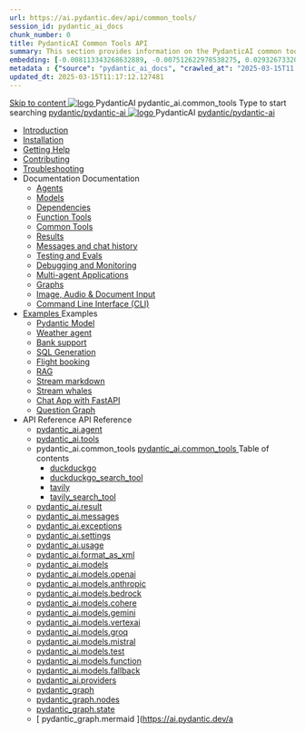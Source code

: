 ```yaml
---
url: https://ai.pydantic.dev/api/common_tools/
session_id: pydantic_ai_docs
chunk_number: 0
title: PydanticAI Common Tools API
summary: This section provides information on the PydanticAI common tools API, including links to various documentation sections like introduction, installation, help, contributing, and troubleshooting.
embedding: [-0.008113343268632889, -0.007512622978538275, 0.029326733201742172, -0.017196524888277054, 0.018933547660708427, 0.004338937811553478, -0.04244125261902809, 0.021017974242568016, -0.0031736851669847965, 0.021379854530096054, 0.005435433704406023, -0.09113579243421555, -0.014583752490580082, -0.030687401071190834, 0.03306133300065994, 0.0051893554627895355, -0.0364195741713047, 0.009198982268571854, 0.002943891566246748, 0.06780178844928741, 0.06027468666434288, -0.0020192889496684074, 0.011124182492494583, 0.024709148332476616, 0.019917860627174377, -0.0003370004997123033, 0.003072358900681138, 0.05503466725349426, 0.017746582627296448, -0.04449672996997833, 0.0253460556268692, -0.019049348309636116, -0.032945528626441956, 0.008504173718392849, 0.024101190268993378, 0.0055946605280041695, -0.0008223716868087649, 0.01590823195874691, 0.0009214362362399697, 0.03311923146247864, 0.012014406733214855, -0.05182117596268654, 0.04973674938082695, -0.004107334651052952, -0.06728067994117737, -0.01787685789167881, 0.0006305754068307579, 0.018933547660708427, -0.0007097366033121943, -0.0103352852165699, -0.06907559931278229, 0.014424526132643223, -0.048810336738824844, 0.01115313358604908, -0.018470341339707375, -0.005869688931852579, -0.03193226829171181, 0.022581294178962708, 0.003148353658616543, -0.021987812593579292, -0.0064704096876084805, 0.0006545499782077968, -0.0013525254325941205, 0.06768598407506943, -0.057061195373535156, 0.003640510141849518, -0.06212751194834709, 0.015445026569068432, -0.055005718022584915, -0.035493165254592896, 0.028241094201803207, 0.04753652215003967, -0.0408489815890789, -0.063980333507061, -0.011862417683005333, -0.04050157964229584, 0.024911800399422646, 0.09275700896978378, -0.014605465345084667, -0.05876926705241203, -0.0001269971689907834, 0.048694536089897156, -0.007027704268693924, -0.012991482391953468, -0.022132564336061478, -0.03821449726819992, -0.023348480463027954, -0.007744226139038801, -0.017326802015304565, -0.02680804952979088, -0.034132495522499084, -0.013708003796637058, -0.02624351717531681, -0.003387194126844406, 0.08100315928459167, 0.017080722376704216, 0.00922793336212635, -0.0030434085056185722, -0.007266544736921787, 0.03644852712750435, 0.020163938403129578, -0.029124081134796143, -0.05112636834383011, 0.04316501319408417, 0.03798289597034454, -0.009220695123076439, 0.020149463787674904, -0.036709077656269073, -0.014590990729629993, 0.01511209737509489, -0.12170738726854324, -0.023507706820964813, -0.03355348855257034, 0.027459433302283287, -0.05882716923952103, 0.0031266408041119576, 0.006759913172572851, 0.012007169425487518, 0.007183312438428402, -0.0472470186650753, -0.04357031732797623, -0.014446238987147808, 0.03404564410448074, 0.017703156918287277, 0.03699858486652374, 0.018513767048716545, -0.022537868469953537, -0.029428059235215187, -0.06768598407506943, -0.032540224492549896, 0.008337709121406078, 0.0033926223404705524, 0.020771896466612816, -0.018267689272761345, 0.0004362912441138178, -0.02201676182448864, -0.039951521903276443, 0.008098868653178215, -0.03563791513442993, 0.03720123693346977, 0.033842992037534714, -0.02976098842918873, 0.0018654899904504418, 0.030600549653172493, -0.04047262668609619, -0.013042145408689976, -0.026880426332354546, -0.025157878175377846, -0.04591529816389084, 0.014590990729629993, 0.034914154559373856, 0.002484304364770651, -0.028270043432712555, -0.03508785739541054, -0.03682488203048706, 0.01693597063422203, 0.02812529169023037, 0.019917860627174377, 0.008113343268632889, -0.04510468989610672, -0.020236313343048096, 0.05318184569478035, -0.03259812667965889, 0.0070711299777030945, -0.03193226829171181, -0.010964956134557724, -0.044757284224033356, -0.02411566488444805, -0.06809128820896149, -0.05755335092544556, -0.012709216214716434, -0.024709148332476616, -0.015141047537326813, 0.004628441762179136, 0.007096461486071348, -0.030658449977636337, -0.02660539746284485, -0.0324823223054409, -0.026750149205327034, -0.04357031732797623, -0.027155455201864243, 0.007309970445930958, -0.035811617970466614, -0.03971991688013077, -0.01349087618291378, -0.016878070309758186, 0.003973439335823059, 0.001725261565297842, -0.03332188352942467, 0.06096949428319931, 0.009756277315318584, 0.03916986286640167, 0.049794651567935944, 0.02550528384745121, 0.03152696043252945, -0.04026997461915016, 0.056366387754678726, -0.022566819563508034, 0.01084915455430746, 0.0018166361842304468, -0.0077659389935433865, -0.018542716279625893, 0.016284586861729622, 0.018832221627235413, 0.006021678447723389, -0.03233757242560387, 0.028559548780322075, 0.011927555315196514, -0.013121758587658405, -0.03607217222452164, 0.035695817321538925, -0.059348274022340775, 0.014178447425365448, -0.005862451624125242, -0.017413651570677757, 0.000292670214548707, -0.059261422604322433, 0.014771929942071438, -0.010979430750012398, 0.040125224739313126, -0.028443746268749237, 0.05778495594859123, 0.03071635030210018, 0.0019541506189852953, -0.018672993406653404, 0.01776105724275112, 0.040530528873205185, -0.0738234668970108, 0.016342489048838615, 0.02821214310824871, 0.025722410529851913, 0.017066247761249542, -0.00768632534891367, -0.0069372341968119144, 0.008258095011115074, -0.05969567969441414, 0.02418804168701172, -0.01250656321644783, 0.017124148085713387, -0.008974617347121239, 0.00642698397859931, -0.013932369649410248, 0.007635662332177162, 0.033727191388607025, 0.009560862556099892, 0.003922776319086552, -0.004451120737940073, -0.03170066326856613, 0.02709755301475525, 0.04168854281306267, 0.05022890493273735, -0.014359387569129467, 0.025765836238861084, -0.009170032106339931, 4.360933417046908e-06, -0.024998651817440987, -0.02633036859333515, -0.012325623072683811, -0.029297782108187675, 0.024607820436358452, -0.002482494805008173, 0.027937114238739014, -0.01857166737318039, -0.018354538828134537, -0.01881774514913559, -0.027083078399300575, -0.027213355526328087, 0.03572476655244827, -0.04629165306687355, -0.039140909910202026, 0.03552211448550224, 0.0398646704852581, 0.0778186172246933, -0.023189252242445946, -0.036390624940395355, 0.012549988925457, -0.007440247107297182, 0.037867095321416855, 0.01425082329660654, 0.0032116826623678207, 0.004082003142684698, 0.005073553882539272, 0.03818554803729057, 0.03474045544862747, 0.016414863988757133, 0.030166294425725937, -0.0017514978535473347, -0.02722783014178276, -0.01152225024998188, -0.023073451593518257, 0.03277182951569557, 0.022233890369534492, 0.03821449726819992, -0.046523258090019226, 0.015141047537326813, -0.013831042684614658, 0.06351713091135025, 0.01164528913795948, 0.033148184418678284, -0.028602972626686096, 0.05161852389574051, 0.006466790568083525, -0.010617551393806934, -0.0024662103969603777, 0.0036169879604130983, 0.009488486684858799, -0.0077804140746593475, -0.004624823108315468, 0.05286338925361633, -0.029326733201742172, -0.02344980649650097, 0.02398538775742054, -0.01071887742727995, -0.04886823892593384, -0.022856323048472404, -0.0231313519179821, 0.04857873544096947, -0.02993469126522541, 0.04522049054503441, -0.03181646391749382, -0.048318181186914444, -0.05306604132056236, 0.03633272275328636, 0.025230254977941513, -0.06264861673116684, 0.007881740108132362, 0.010074731893837452, -0.02049686759710312, -0.03366928920149803, -0.024795997887849808, 0.02447754517197609, -0.018441390246152878, -0.003513852134346962, 0.02976098842918873, -0.0206705704331398, -0.03529050946235657, -0.017746582627296448, 0.007983067072927952, -0.028718775138258934, 0.035985320806503296, -0.05986938253045082, -0.04785497486591339, -0.04530734196305275, -0.018803270533680916, -0.00066495401551947, 0.025447381660342216, -0.0004930611466988921, 0.03621692210435867, -0.012796066701412201, 0.009806940332055092, 0.002041001571342349, -0.0060868170112371445, 0.010328046977519989, 0.031642764806747437, -0.027908165007829666, -0.015242373570799828, -0.0051640234887599945, -0.013896181248128414, -0.014171210117638111, 0.0273146815598011, -0.05769810453057289, -0.019773108884692192, 0.00020706305804196745, -0.0029981734696775675, -0.012231534346938133, 0.019483603537082672, -0.02025078982114792, -0.018180837854743004, 0.00896014180034399, -0.005022890400141478, 0.015980608761310577, -0.0034432855900377035, -0.012144683860242367, -0.030890053138136864, -0.013389550149440765, -0.03476940467953682, -0.029789939522743225, -0.0015090384986251593, 0.003376337932422757, 0.03158486261963844, 0.022436542436480522, -0.012535513378679752, 0.010986668057739735, 0.018354538828134537, 0.04846293106675148, 0.004773193504661322, 0.0028588499408215284, 0.007309970445930958, -0.009546387009322643, 0.05477411672472954, 0.046725910156965256, -0.026518546044826508, -0.0029040847439318895, -0.011681477539241314, 0.0169793963432312, 0.001804875093512237, -0.006901046261191368, 0.014996295794844627, 0.06212751194834709, 0.011970981024205685, -0.001613078871741891, 0.01451137661933899, -0.017978183925151825, -0.0061338613741099834, -0.014236348681151867, 0.04519154131412506, 0.0629960224032402, 0.021307477727532387, 0.010559650138020515, -0.023073451593518257, 0.04687066376209259, -0.01935332827270031, 0.013968557119369507, -0.029471484944224358, -0.02271157130599022, -0.05543997511267662, 0.02308792620897293, 0.0354352630674839, 0.014482426457107067, 0.014692316763103008, -0.022697096690535545, -0.0640382394194603, -0.03989361971616745, -0.021466705948114395, -0.06380663067102432, 0.05891402065753937, 0.06635426729917526, -0.03112165629863739, 0.004925183020532131, -0.052139632403850555, 0.00265981606207788, 0.02226284146308899, 0.05908771976828575, -0.0009689329890534282, 0.007357014808803797, -0.03407459333539009, -0.002927606925368309, 0.039054058492183685, 0.008149531669914722, 0.02165488339960575, 0.015893757343292236, -0.05720594525337219, -0.03207701817154884, 0.017109673470258713, -0.025519758462905884, -0.023116877302527428, -0.001139016472734511, -0.03335083648562431, -0.018933547660708427, -0.03022419475018978, 0.005272587761282921, -0.00029606284806504846, -0.007371489889919758, 0.0310058556497097, -0.014229110442101955, -0.04886823892593384, 0.06913350522518158, -0.0118262292817235, 0.0521685816347599, -0.0001636374945519492, 0.051473770290613174, 0.02206018753349781, -0.04947619512677193, 0.028689824044704437, -0.0031899698078632355, -0.0077804140746593475, 0.02000471204519272, 3.579216718208045e-05, 0.009394397959113121, -0.003341959323734045, 0.019005922600626945, -0.0374617874622345, -0.012955293990671635, -0.02394196204841137, -0.019541505724191666, -0.013483638875186443, 0.04461253434419632, 0.01964283175766468, -0.02362350933253765, -0.002328695962205529, 0.017688680440187454, -0.03268497809767723, -0.006741819437593222, 0.009546387009322643, 0.010950480587780476, 0.07417086511850357, -0.01857166737318039, -0.034624651074409485, 0.0073968213982880116, 0.012282198294997215, -0.032250721007585526, 0.006198999471962452, 0.04944724589586258, -0.018976973369717598, 0.019570454955101013, 0.02899380400776863, -0.02960176207125187, 0.006021678447723389, -0.010139869526028633, -0.014011982828378677, 0.00010551056038821116, -0.023970913141965866, -0.006832289043813944, 0.045046787708997726, 0.01371524203568697, -0.01353430189192295, 0.02693832665681839, -0.013650103472173214, 0.0005505095468834043, 0.030368946492671967, -0.05144482105970383, -0.015126572921872139, -0.004570540972054005, 0.02595401369035244, 0.030658449977636337, 0.0374617874622345, -0.002308792667463422, 0.024781523272395134, 0.005250874906778336, -0.00046592013677582145, 0.025896113365888596, -0.04727596789598465, -0.008648925460875034, -0.005460765212774277, 0.00386487552896142, -0.03407459333539009, -0.036101121455430984, -0.031469061970710754, -0.029297782108187675, -0.01861509308218956, 0.0184558667242527, 0.0014140449929982424, 0.03262707591056824, -0.01763078011572361, -0.07081262767314911, -0.0031555911991745234, 0.011572913266718388, 0.006481266114860773, -0.03485625609755516, -0.023956438526511192, 0.0019523411756381392, 0.012253247201442719, -0.032540224492549896, 0.003984295763075352, 0.008330470882356167, 0.024549920111894608, 0.00879367720335722, 0.0005898639792576432, -0.005294300615787506, 0.016574092209339142, 0.07932403683662415, -0.017818957567214966, 0.023768261075019836, -0.020221838727593422, 0.0169793963432312, 0.02792263962328434, -0.014808118343353271, -0.016733318567276, 0.03633272275328636, -0.000554580707103014, 0.005833500996232033, -0.010328046977519989, 0.018354538828134537, 0.028675349429249763, -0.02964518778026104, 0.04689961299300194, 0.031179556623101234, -0.01570557989180088, -0.03760654106736183, -0.011348548345267773, 0.0015805097064003348, -0.015169997699558735, -0.019121725112199783, -0.0069589470513165, -0.018021609634160995, 0.009256883524358273, -0.013121758587658405, -0.022277316078543663, -0.020236313343048096, -0.006882952526211739, -0.02825556881725788, -0.020149463787674904, 0.007027704268693924, 0.02295764908194542, -0.04226755350828171, 0.013346124440431595, -5.5094774324970786e-06, 0.007983067072927952, 0.015184473246335983, -0.00035690388176590204, 0.023724835366010666, -0.011384735815227032, -0.013809330761432648, -0.030079443007707596, -0.024260416626930237, -0.00793240312486887, 0.04658115655183792, -0.024651246145367622, -0.03485625609755516, 0.02172725833952427, 0.005026509519666433, -0.034132495522499084, -0.002674291143193841, 0.037751294672489166, -0.01418568566441536, -0.011710427701473236, 0.0012566273799166083, 0.0029384633526206017, -0.01644381508231163, 0.004179710987955332, -0.017355751246213913, -0.013816568069159985, -0.001506324391812086, -0.03361139073967934, -0.005771981552243233, 0.031555913388729095, -0.06067999079823494, 0.01776105724275112, 0.04802867770195007, -0.04197804629802704, -0.004881757311522961, 0.0011290647089481354, 0.006090435665100813, -0.004371507093310356, 0.0010666404850780964, -0.010784015990793705, -0.007939641363918781, -0.048810336738824844, -0.03222177177667618, -0.003548230743035674, -0.0324823223054409, 0.033466637134552, 0.03824345022439957, 0.014735742472112179, -0.013519826345145702, 0.013425737619400024, 0.014619940891861916, -0.02452097088098526, 0.008800914511084557, -0.03054264932870865, 0.016270112246274948, 0.03673803061246872, 0.004277418367564678, -0.02443411946296692, 0.02394196204841137, -0.029095130041241646, -0.008192957378923893, 0.0006224331445991993, 0.014938395470380783, -0.011406448669731617, 0.010400422848761082, -0.0019270095508545637, 0.01684911921620369, -0.004964989610016346, 0.0226391963660717, -0.006966184824705124, 0.002755714114755392, -0.026113241910934448, -0.03369823843240738, 0.031469061970710754, -0.04600214958190918, 0.026706723496317863, 0.03416144475340843, -0.02246549353003502, -0.033235035836696625, 0.03407459333539009, 0.04342556744813919, 0.04646535590291023, 0.010313572362065315, 0.021394329145550728, -0.001711691147647798, 0.03734598681330681, 0.023348480463027954, 0.03083215281367302, 0.006854001898318529, -0.0033636719454079866, 0.02266814559698105, -0.052834440022706985, -0.006061485502868891, 0.020771896466612816, -0.012238772585988045, 0.010914292186498642, -0.08117686212062836, 0.024463068693876266, 0.07590789347887039, -0.021220626309514046, 0.020482392981648445, 0.016993872821331024, 0.009683901444077492, 0.035493165254592896, 0.011891367845237255, -0.018976973369717598, 0.012882918119430542, -0.002006622962653637, 0.008866053074598312, 0.013317174278199673, -0.024622296914458275, 0.029457010328769684, -0.02291422337293625, -0.10387395322322845, -0.024130139499902725, 0.00741129694506526, -0.009046993218362331, -0.011044569313526154, -0.027980539947748184, 0.0011462540132924914, 0.009148319251835346, 0.01796370930969715, 0.036187972873449326, -0.037780243903398514, -0.019252002239227295, 0.016747793182730675, -0.034827303141355515, 0.010899817571043968, -0.012369048781692982, 0.011464349925518036, 0.013432975858449936, 0.009510199539363384, -0.019527029246091843, -0.031961217522621155, -0.02743048407137394, 0.029963640496134758, -0.019975760951638222, 0.004006008617579937, 0.004816619213670492, -0.029876790940761566, -0.01570557989180088, 0.009922741912305355, -0.014062645845115185, -0.014279774390161037, 0.0032985336147248745, -0.0033908130135387182, -0.00107659213244915, -0.014135021716356277, 0.008923954330384731, -0.014540327712893486, -0.047710221260786057, 0.029326733201742172, -0.02800949104130268, 0.002837137086316943, -0.0029366540256887674, -0.013556014746427536, -0.009445060975849628, -0.018311114981770515, -0.03725913539528847, -0.04047262668609619, 0.0034396667033433914, 0.045452091842889786, -0.028979327529668808, -0.00896014180034399, 0.004006008617579937, 0.013013195246458054, -0.006032534874975681, -0.016921496018767357, 0.006948090624064207, -0.01012539491057396, -0.011022856459021568, 0.00832323357462883, -0.018311114981770515, 0.00844627246260643, 0.009879316203296185, 0.007400440517812967, -0.02505655214190483, 0.04629165306687355, 0.012919106520712376, -0.02669224888086319, 0.012180871330201626, -0.005808169487863779, -0.026706723496317863, -0.00477681215852499, -0.008952904492616653, -0.01655961573123932, 0.003148353658616543, 0.017066247761249542, 0.014952870085835457, -0.029818888753652573, 0.007454722188413143, -0.03456675261259079, 0.011037332005798817, -4.885376256424934e-05, -0.013917894102633, -0.008214669302105904, -0.017109673470258713, -0.007606711704283953, 0.006948090624064207, -0.009980643168091774, -0.004581397399306297, -0.0268225260078907, -0.03468255326151848, -0.0206705704331398, -0.04695751145482063, 0.012969769537448883, 0.002323267748579383, -0.012151921167969704, 0.014373863115906715, -0.03798289597034454, 0.00820019468665123, -0.0995313972234726, -0.009502961300313473, -0.008525886572897434, 0.0018600617768242955, 0.03552211448550224, -0.024752574041485786, 0.00370564847253263, 0.041920147836208344, -0.008952904492616653, -0.02000471204519272, -0.0004224945732858032, -0.002990935929119587, -0.025650035589933395, -0.0018492053495720029, 0.029268832877278328, -0.013628390617668629, 0.05839291214942932, -0.0007622091798111796, 0.027951590716838837, -0.004129047505557537, -0.016472764313220978, 0.0039770579896867275, 0.0015099431620910764, 0.036303773522377014, -0.0477970726788044, -0.00010279646085109562, -0.0009481248562224209, 0.03801184520125389, 0.030195243656635284, 0.009785227477550507, -0.02680804952979088, -0.03485625609755516, -0.013556014746427536, 0.03615902364253998, -0.015488452278077602, 0.03989361971616745, -3.8902071537449956e-05, 0.03181646391749382, 0.006474028341472149, -0.015546352602541447, 0.008098868653178215, -0.025331581011414528, 0.01738470233976841, 0.018846696242690086, 0.011464349925518036, -0.0009178174659609795, -0.015097621828317642, -0.0062569002620875835, 0.0022744140587747097, 0.024535445496439934, 0.0071796937845647335, 0.031469061970710754, -0.006535547785460949, 0.018050560727715492, 0.03161381185054779, 0.028096342459321022, -0.03190331533551216, 0.011891367845237255, 0.002724954392760992, 0.001311813946813345, 0.0005165833281353116, 0.0010630217147991061, -0.017862383276224136, -0.01820978708565235, -0.02284184843301773, -0.015806905925273895, -0.041920147836208344, 0.009676664136350155, -0.009806940332055092, -0.0064450777135789394, -0.006481266114860773, 0.03222177177667618, -0.004733386915177107, -0.010653738863766193, -0.0015705580590292811, 0.0008029206655919552, 0.0007192359771579504, 0.001202345360070467, 0.00413990393280983, -0.04837608337402344, 0.047304917126894, -0.03514575958251953, -0.03656432777643204, 0.04264390841126442, -0.026460645720362663, -0.013541539199650288, -0.016863595694303513, -0.02743048407137394, 0.01012539491057396, -0.01890459656715393, 0.01635696366429329, -0.011753853410482407, 0.00959705002605915, 0.008381134830415249, -0.02308792620897293, 0.01191308069974184, -0.01383828092366457, 0.018426915630698204, 0.008149531669914722, 0.012571701779961586, 0.0438019223511219, 0.01886117085814476, -0.001221344107761979, 0.015777956694364548, -0.010545175522565842, 0.03526156023144722, -0.019005922600626945, -0.049302492290735245, -0.008518648333847523, 0.02857402339577675, 0.0006586210802197456, 0.02127852849662304, 0.017080722376704216, -0.012969769537448883, -0.02910960465669632, -0.007758701220154762, 0.06531205028295517, 0.006644111592322588, -0.057958655059337616, 0.006021678447723389, 0.02800949104130268, -0.010820203460752964, -0.016921496018767357, 0.039633069187402725, 0.0016356963897123933, -0.015806905925273895, -0.011449874378740788, 0.013230322860181332, -0.01803608611226082, 0.0025856306310743093, 0.024651246145367622, 0.00017799959459807724, -0.05103951692581177, 0.03595636785030365, -0.004932420793920755, -0.007498147897422314, 0.039835721254348755, -0.02599743939936161, -0.0017695918213576078, 0.014866018667817116, 0.0012774354545399547, -0.00193243776448071, -0.002390215639024973, -0.009039755910634995, -0.04351241886615753, -0.006636874284595251, -0.016617517918348312, -0.011420924216508865, 0.005254493560642004, -0.02210361324250698, 0.034219346940517426, -0.014098834246397018, -0.008294283412396908, 0.03656432777643204, -0.014446238987147808, 0.03239547461271286, -0.011348548345267773, -0.045944251120090485, -0.007621186785399914, -0.0065789734944701195, -0.0124269500374794, 0.0507500134408474, -0.006712868809700012, -0.035116810351610184, -0.0005468907183967531, -0.011594626121222973, -0.016791218891739845, -0.012694740667939186, -0.017109673470258713, 0.018586141988635063, -0.0020681426394730806, 0.01702282205224037, 0.03566686436533928, 0.037172283977270126, 0.02787921391427517, 0.08743014186620712, 0.04226755350828171, 0.003526517888531089, -0.025635559111833572, 0.03558001294732094, -0.016545141115784645, -0.01951255463063717, 0.005044603254646063, 0.005098885390907526, 0.03850400447845459, -0.0028859907761216164, -0.013476400636136532, 0.010711640119552612, -0.009626001119613647, 0.02329057827591896, 0.04562579467892647, -0.005565710365772247, -0.020916648209095, 0.05208173021674156, -0.008265333250164986, 0.010653738863766193, 0.04522049054503441, 0.013997508212924004, 0.00034785689786076546, 0.010205008089542389, 0.013664578087627888, 0.024984175339341164, 0.01586480624973774, -0.00901804305613041, -0.0033618626184761524, 0.021423280239105225, -0.018976973369717598, -0.02653302066028118, 0.013360599055886269, 0.03311923146247864, -0.014685079455375671, 0.007367871236056089, 0.005030128173530102, 0.0024969701189547777, -0.018224263563752174, 0.022494444623589516, -0.0253750067204237, 0.006043391302227974, -0.02973203733563423, -0.012911868281662464, -0.021046925336122513, -0.02743048407137394, -0.005153167061507702, 0.012137445621192455, 0.012072307989001274, 0.010812966153025627, 0.008815390057861805, 0.0017297851154580712, 0.02214703895151615, 0.006166430655866861, -0.015169997699558735, 0.029283307492733, -0.023956438526511192, 0.0024644008371979, 0.04070423170924187, -0.0026634347159415483, 0.03809869661927223, 0.018687469884753227, 0.013606677763164043, -0.014135021716356277, -0.00827980786561966, 0.02394196204841137, 0.012434187345206738, -0.01365734077990055, 0.006864858325570822, 0.020960073918104172, 0.02664882317185402, 0.04365716874599457, 0.004309987649321556, -0.027401532977819443, -0.002267176518216729, 0.021452229470014572, 0.03210596740245819, 0.002151374937966466, 0.015329224988818169, -0.029616236686706543, 0.03282972797751427, 0.0008458938682451844, 0.00335100619122386, 0.014714029617607594, 0.004150760360062122, 0.03161381185054779, 0.00445835804566741, -0.004172473214566708, -0.009835890494287014, -0.025273680686950684, 0.011970981024205685, -0.012521038763225079, 0.02362350933253765, 0.021336428821086884, -0.030600549653172493, 0.022451018914580345, -0.00015594754950143397, 0.00953191239386797, -0.027329156175255775, -0.029283307492733, -0.014120547100901604, -0.024709148332476616, 0.0006070532253943384, -0.02472362294793129, -0.04687066376209259, 0.006564498413354158, 0.004613966681063175, -0.0033944319002330303, 0.011131420731544495, -0.028226617723703384, -0.019541505724191666, -0.03833030164241791, -0.005887783132493496, -0.004042196553200483, 0.015618729405105114, 0.01545950211584568, 0.006481266114860773, -0.008981854654848576, -0.007237594574689865, 0.0026706724893301725, 0.003919157199561596, 0.0027104790788143873, 0.009995117783546448, -0.021582506597042084, 0.011695953086018562, 0.02792263962328434, 0.007357014808803797, 0.014200160279870033, 0.01640038937330246, -0.009575337171554565, 0.0008676066645421088, -0.06704907864332199, 0.029630711302161217, 0.012767116539180279, -0.017312325537204742, -0.020815322175621986, 0.020438967272639275, 0.016660941764712334, 0.011572913266718388, 0.01980205811560154, -0.0497078001499176, -0.024781523272395134, -0.031092705205082893, 0.00024268559354823083, 0.01972968317568302, 0.02604086510837078, 0.02098902314901352, 0.010559650138020515, 0.011898605152964592, -0.0324823223054409, 0.009191744960844517, 0.020106038078665733, 0.011066282168030739, -0.028096342459321022, 0.017703156918287277, 0.010038543492555618, -0.019570454955101013, 0.024694671854376793, -0.051155317574739456, -0.0018618712201714516, -0.0650225505232811, -0.016226686537265778, 5.869236701983027e-05, -0.04863663390278816, 0.007917928509414196, -0.012607889249920845, 0.0018908216152340174, -0.01467784121632576, 0.016762269660830498, -0.014996295794844627, 0.014062645845115185, 0.0030470273923128843, -0.005923971068114042, -0.016299063339829445, 0.09101998805999756, -0.011724903248250484, -0.015835857018828392, 0.027010703459382057, 0.0025078265462070704, 0.015531877987086773, -0.006021678447723389, 0.01754392869770527, 0.0018220643978565931, -0.023609032854437828, -0.016024034470319748, 0.027329156175255775, 0.011044569313526154, -0.013592202216386795, 0.004711674060672522, -0.008127818815410137, -0.0009861222933977842, 0.01586480624973774, 0.03436410054564476, 0.0007260211859829724, 0.016631992533802986, 0.02483942359685898, -0.030774252489209175, -0.018586141988635063, 0.01684911921620369, -0.0029366540256887674, 0.013252035714685917, -0.023348480463027954, 0.02300107479095459, 0.04067528247833252, 0.009510199539363384, -0.04165959358215332, -0.0184558667242527, 0.00275209522806108, -0.009915504604578018, 0.02279842272400856, -0.005203830543905497, -0.014033695682883263, -0.004031340125948191, 0.0014040933456271887, 0.03537736088037491, 0.008265333250164986, -0.013418500311672688, -0.006654968019574881, 0.0030017923563718796, 0.0216838326305151, 0.036593277007341385, -0.02483942359685898, 0.0008970093913376331, 0.006839526817202568, -0.028631923720240593, 0.026431694626808167, -0.01238352432847023, -0.004259324166923761, -0.018875647336244583, -0.02214703895151615, -0.00732082687318325, 0.06716487556695938, 0.042006999254226685, 0.021379854530096054, -0.034132495522499084, 0.013722479343414307, 0.0007807554793544114, 0.01738470233976841, -0.00725930742919445, -0.057263847440481186, 0.00610852986574173, -0.01238352432847023, 0.009300309233367443, 0.03699858486652374, -0.009010804817080498, 0.02045344188809395, 0.009148319251835346, 0.0010168820153921843, 0.014287011697888374, 0.019005922600626945, -0.00027819504612125456, 0.007708038203418255, 0.02436174266040325, 0.024347268044948578, 0.0027358108200132847, -0.010349759832024574, -0.013454687781631947, 0.028689824044704437, -0.02349323220551014, -0.038359250873327255, 0.01482259389013052, 0.00768632534891367, -0.03358243778347969, 0.018976973369717598, 0.0034577606711536646, 0.002799139590933919, -0.014923919923603535, 0.04255705699324608, 0.0029692230746150017, 0.026301419362425804, -0.021843060851097107, 0.01702282205224037, 0.010878104716539383, 0.029543859884142876, 0.017153099179267883, 0.009445060975849628, -0.04727596789598465, 0.013816568069159985, -0.007262926083058119, 0.0003774857905227691, -0.011768328957259655, -0.012701977975666523, -0.021712783724069595, 0.02344980649650097, 0.025447381660342216, 0.0206705704331398, 0.01238352432847023, 0.0021459467243403196, -0.014026458375155926, 0.009481248445808887, -0.020062612369656563, 0.00225089187733829, -0.034421999007463455, -0.020771896466612816, 0.016212211921811104, -0.02054029330611229, -0.009987880475819111, -0.008692351169884205, 0.006162811536341906, 0.02472362294793129, 0.01281054224818945, -0.02976098842918873, -0.009770752862095833, -0.0010820203460752964, -0.012651314958930016, 0.007809364702552557, 0.004418551456183195, -0.014077121391892433, -0.010089206509292126, -0.008974617347121239, 0.015271324664354324, -0.01653066650032997, -0.027777887880802155, 0.009198982268571854, 0.007838314399123192, 0.03193226829171181, 0.016284586861729622, -0.012405237182974815, 0.003450523130595684, -0.02530262991786003, 0.01297700684517622, 0.004997558891773224, -0.018933547660708427, 0.0025711555499583483, -0.018137412145733833, -0.0030271238647401333, 0.012130208313465118, 0.018253212794661522, 0.02304450049996376, -0.06392243504524231, 0.01972968317568302, -0.02771998755633831, -0.02042449079453945, 0.0006477647111751139, 0.007961354218423367, 0.005088028963655233, -0.005363057367503643, 0.003531946102157235, 0.018021609634160995, 0.005410101730376482, 0.011131420731544495, 0.013288223184645176, 0.024303842335939407, 0.0019233907805755734, 0.005420958157628775, -0.02398538775742054, 0.00943058542907238, 0.02476704865694046, 0.02546185813844204, -0.015184473246335983, -0.010443848557770252, -0.007248451001942158, 0.014764692634344101, -0.012991482391953468, -0.01865851879119873, -0.014619940891861916, 0.008352183736860752, -0.010697164572775364, -0.002489732578396797, 0.012122971005737782, -0.031266409903764725, -0.006850383244454861, -0.004986702464520931, -0.03714333474636078, -0.00021305668633431196, 0.003052455373108387, 0.02295764908194542, 0.0002067237946903333, 0.011942030861973763, 0.032048068940639496, -0.004270180594176054, -0.013932369649410248, 0.013939606957137585, 0.016328012570738792, -0.00668391864746809, 0.017992660403251648, -0.000505726900883019, -0.0004826570802833885, -0.029471484944224358, 0.027502859011292458, 0.006224331445991993, 0.01644381508231163, -0.02481047436594963, 0.0006957137957215309, -0.007498147897422314, -0.00024155472056008875, 0.005580185446888208, 0.01063926424831152, 0.010697164572775364, -0.0007757796556688845, 0.006752675864845514, 0.004943277221173048, 0.010588601231575012, -0.018224263563752174, -0.01615431159734726, 0.002498779445886612, 0.009756277315318584, -0.020728470757603645, 0.009524674154818058, 0.013664578087627888, 0.018933547660708427, -0.006188143510371447, -0.014294249005615711, 0.042499154806137085, 0.02472362294793129, -0.015242373570799828, -0.005232780706137419, -0.011891367845237255, -0.011717665940523148, -0.029789939522743225, -0.014851544052362442, 0.013519826345145702, 0.03468255326151848, -0.01139921136200428, -0.029051704332232475, 0.00906146876513958, -0.010501749813556671, 0.01041489839553833, -0.030513698235154152, 0.010154345072805882, 0.003720123553648591, -0.0041435230523347855, -0.021350903436541557, 0.010566888377070427, -0.003012648783624172, 0.012759879231452942, -0.007939641363918781, -0.028226617723703384, 0.007433009333908558, -0.034624651074409485, -0.003656794549897313, -0.0020174793899059296, -0.015039721503853798, 0.008981854654848576, -0.029992591589689255, 0.015329224988818169, 0.00990102905780077, 0.0029203693848103285, -5.790075738332234e-05, 0.02644617110490799, -0.03653537854552269, 0.003832306247204542, -0.048607684671878815, -0.007881740108132362, 0.013954082503914833, 0.015618729405105114, 0.012122971005737782, 0.0057032243348658085, 0.0026055339258164167, 0.006318420171737671, 0.022132564336061478, 0.008453510701656342, -0.00990102905780077, -0.04744967073202133, 0.009879316203296185, -0.007056654430925846, 0.005695987027138472, -0.011486062780022621, 0.01314347144216299, 0.009712851606309414, -0.007845552638173103, -0.008562074042856693, 0.03242442384362221, -0.0010693545918911695, 0.04707331582903862, 0.015387126244604588, 0.01595165766775608, 0.005149548407644033, 0.008431797847151756, 0.0329744815826416, -0.0031302596908062696, 0.017355751246213913, -0.003810593392699957, -0.002833518199622631, -0.0017017393838614225, -0.023956438526511192, 0.03172961249947548, 0.01430872455239296, 0.0003394884115550667, 0.03277182951569557, 0.009293070994317532, 0.029630711302161217, -0.038967207074165344, 0.03725913539528847, 0.01574900560081005, 0.0011209225049242377, 0.016993872821331024, -0.015213423408567905, 0.01807951182126999, 0.04739176854491234, -0.008743014186620712, 0.025201303884387016, -0.0248539000749588, 0.001534370006993413, 0.013925131410360336, -0.015010771341621876, 0.020482392981648445, 0.003416144521906972, 0.008858815766870975, 0.016255637630820274, -0.03809869661927223, -0.005971015430986881, 0.01959940604865551, 0.006007203366607428, 0.016284586861729622, 0.010986668057739735, 0.029905740171670914, -0.014533089473843575, 0.01353430189192295, -0.009249646216630936, -0.01226048544049263, 0.005149548407644033, 0.03699858486652374, -3.016606751771178e-05, -0.029326733201742172, 0.007548810914158821, -0.004668248351663351, -0.017616305500268936, 0.0010467370739206672, 0.0020717615261673927, 0.0084896981716156, 0.0008223716868087649, -0.01084191631525755, -0.0017795435851439834, 0.012984244152903557, 0.020641619339585304, 0.020106038078665733, -0.004769574850797653, -0.0034288105089217424, 0.004737005569040775, -0.024651246145367622, -0.0029511291068047285, -0.04362821951508522, 0.013042145408689976, -0.005800932180136442, -0.007621186785399914, -0.0029728419613093138, 0.022783948108553886, -0.0124269500374794, 0.032858677208423615, -0.003702029585838318, -0.02899380400776863, -0.009524674154818058, 0.0020319547038525343, 0.014612703584134579, 0.008178481832146645, 0.04029892757534981, -0.02821214310824871, -0.00512421689927578, -0.017616305500268936, -0.024144615978002548, 0.016299063339829445, 0.01302043255418539, -0.040125224739313126, 0.03427724912762642, -0.009560862556099892, 0.025360530242323875, 0.007367871236056089, 0.010110919363796711, 0.003810593392699957, -0.0005491524934768677, 0.006864858325570822, -0.01443176344037056]
metadata : {"source": "pydantic_ai_docs", "crawled_at": "2025-03-15T11:17:12.125955", "url_path": "/api/common_tools/", "chunk_size": 5000}
updated_dt: 2025-03-15T11:17:12.127481
---
```

[ Skip to content ](https://ai.pydantic.dev/api/common_tools/#pydantic_aicommon_tools)
[ ![logo](https://ai.pydantic.dev/img/logo-white.svg) ](https://ai.pydantic.dev/ "PydanticAI")
PydanticAI 
pydantic_ai.common_tools 
Type to start searching
[ pydantic/pydantic-ai  ](https://github.com/pydantic/pydantic-ai "Go to repository")
[ ![logo](https://ai.pydantic.dev/img/logo-white.svg) ](https://ai.pydantic.dev/ "PydanticAI") PydanticAI 
[ pydantic/pydantic-ai  ](https://github.com/pydantic/pydantic-ai "Go to repository")
  * [ Introduction  ](https://ai.pydantic.dev/)
  * [ Installation  ](https://ai.pydantic.dev/install/)
  * [ Getting Help  ](https://ai.pydantic.dev/help/)
  * [ Contributing  ](https://ai.pydantic.dev/contributing/)
  * [ Troubleshooting  ](https://ai.pydantic.dev/troubleshooting/)
  * Documentation  Documentation 
    * [ Agents  ](https://ai.pydantic.dev/agents/)
    * [ Models  ](https://ai.pydantic.dev/models/)
    * [ Dependencies  ](https://ai.pydantic.dev/dependencies/)
    * [ Function Tools  ](https://ai.pydantic.dev/tools/)
    * [ Common Tools  ](https://ai.pydantic.dev/common_tools/)
    * [ Results  ](https://ai.pydantic.dev/results/)
    * [ Messages and chat history  ](https://ai.pydantic.dev/message-history/)
    * [ Testing and Evals  ](https://ai.pydantic.dev/testing-evals/)
    * [ Debugging and Monitoring  ](https://ai.pydantic.dev/logfire/)
    * [ Multi-agent Applications  ](https://ai.pydantic.dev/multi-agent-applications/)
    * [ Graphs  ](https://ai.pydantic.dev/graph/)
    * [ Image, Audio & Document Input  ](https://ai.pydantic.dev/input/)
    * [ Command Line Interface (CLI)  ](https://ai.pydantic.dev/cli/)
  * [ Examples  ](https://ai.pydantic.dev/examples/)
Examples 
    * [ Pydantic Model  ](https://ai.pydantic.dev/examples/pydantic-model/)
    * [ Weather agent  ](https://ai.pydantic.dev/examples/weather-agent/)
    * [ Bank support  ](https://ai.pydantic.dev/examples/bank-support/)
    * [ SQL Generation  ](https://ai.pydantic.dev/examples/sql-gen/)
    * [ Flight booking  ](https://ai.pydantic.dev/examples/flight-booking/)
    * [ RAG  ](https://ai.pydantic.dev/examples/rag/)
    * [ Stream markdown  ](https://ai.pydantic.dev/examples/stream-markdown/)
    * [ Stream whales  ](https://ai.pydantic.dev/examples/stream-whales/)
    * [ Chat App with FastAPI  ](https://ai.pydantic.dev/examples/chat-app/)
    * [ Question Graph  ](https://ai.pydantic.dev/examples/question-graph/)
  * API Reference  API Reference 
    * [ pydantic_ai.agent  ](https://ai.pydantic.dev/api/agent/)
    * [ pydantic_ai.tools  ](https://ai.pydantic.dev/api/tools/)
    * pydantic_ai.common_tools  [ pydantic_ai.common_tools  ](https://ai.pydantic.dev/api/common_tools/) Table of contents 
      * [ duckduckgo  ](https://ai.pydantic.dev/api/common_tools/#pydantic_ai.common_tools.duckduckgo)
      * [ duckduckgo_search_tool  ](https://ai.pydantic.dev/api/common_tools/#pydantic_ai.common_tools.duckduckgo.duckduckgo_search_tool)
      * [ tavily  ](https://ai.pydantic.dev/api/common_tools/#pydantic_ai.common_tools.tavily)
      * [ tavily_search_tool  ](https://ai.pydantic.dev/api/common_tools/#pydantic_ai.common_tools.tavily.tavily_search_tool)
    * [ pydantic_ai.result  ](https://ai.pydantic.dev/api/result/)
    * [ pydantic_ai.messages  ](https://ai.pydantic.dev/api/messages/)
    * [ pydantic_ai.exceptions  ](https://ai.pydantic.dev/api/exceptions/)
    * [ pydantic_ai.settings  ](https://ai.pydantic.dev/api/settings/)
    * [ pydantic_ai.usage  ](https://ai.pydantic.dev/api/usage/)
    * [ pydantic_ai.format_as_xml  ](https://ai.pydantic.dev/api/format_as_xml/)
    * [ pydantic_ai.models  ](https://ai.pydantic.dev/api/models/base/)
    * [ pydantic_ai.models.openai  ](https://ai.pydantic.dev/api/models/openai/)
    * [ pydantic_ai.models.anthropic  ](https://ai.pydantic.dev/api/models/anthropic/)
    * [ pydantic_ai.models.bedrock  ](https://ai.pydantic.dev/api/models/bedrock/)
    * [ pydantic_ai.models.cohere  ](https://ai.pydantic.dev/api/models/cohere/)
    * [ pydantic_ai.models.gemini  ](https://ai.pydantic.dev/api/models/gemini/)
    * [ pydantic_ai.models.vertexai  ](https://ai.pydantic.dev/api/models/vertexai/)
    * [ pydantic_ai.models.groq  ](https://ai.pydantic.dev/api/models/groq/)
    * [ pydantic_ai.models.mistral  ](https://ai.pydantic.dev/api/models/mistral/)
    * [ pydantic_ai.models.test  ](https://ai.pydantic.dev/api/models/test/)
    * [ pydantic_ai.models.function  ](https://ai.pydantic.dev/api/models/function/)
    * [ pydantic_ai.models.fallback  ](https://ai.pydantic.dev/api/models/fallback/)
    * [ pydantic_ai.providers  ](https://ai.pydantic.dev/api/providers/)
    * [ pydantic_graph  ](https://ai.pydantic.dev/api/pydantic_graph/graph/)
    * [ pydantic_graph.nodes  ](https://ai.pydantic.dev/api/pydantic_graph/nodes/)
    * [ pydantic_graph.state  ](https://ai.pydantic.dev/api/pydantic_graph/state/)
    * [ pydantic_graph.mermaid  ](https://ai.pydantic.dev/a
